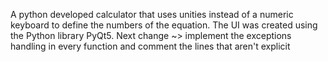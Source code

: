 A python developed calculator that uses unities instead of a numeric keyboard to define the numbers of the equation.
The UI was created using the Python library PyQt5. 
Next change ~> implement the exceptions handling in every function and comment the lines that aren't explicit
